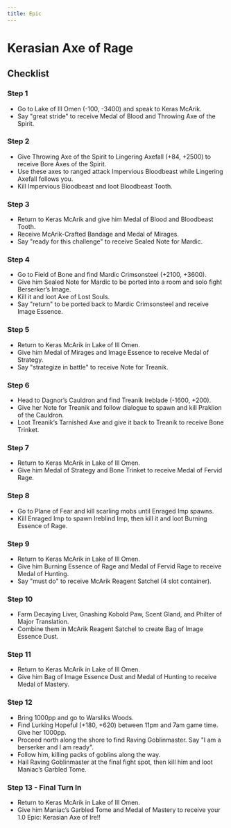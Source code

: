 ```yaml
---
title: Epic
---
```


# Kerasian Axe of Rage

## Checklist

### Step 1
  - Go to Lake of Ill Omen (-100, -3400) and speak to Keras McArik.
  - Say "great stride" to receive Medal of Blood and Throwing Axe of the Spirit.

### Step 2
  - Give Throwing Axe of the Spirit to Lingering Axefall (+84, +2500) to receive Bore Axes of the Spirit.
  - Use these axes to ranged attack Impervious Bloodbeast while Lingering Axefall follows you.
  - Kill Impervious Bloodbeast and loot Bloodbeast Tooth.

### Step 3
  - Return to Keras McArik and give him Medal of Blood and Bloodbeast Tooth.
  - Receive McArik-Crafted Bandage and Medal of Mirages.
  - Say "ready for this challenge" to receive Sealed Note for Mardic.

### Step 4
  - Go to Field of Bone and find Mardic Crimsonsteel (+2100, +3600).
  - Give him Sealed Note for Mardic to be ported into a room and solo fight Berserker’s Image.
  - Kill it and loot Axe of Lost Souls.
  - Say "return" to be ported back to Mardic Crimsonsteel and receive Image Essence.

### Step 5
  - Return to Keras McArik in Lake of Ill Omen.
  - Give him Medal of Mirages and Image Essence to receive Medal of Strategy.
  - Say "strategize in battle" to receive Note for Treanik.

### Step 6
  - Head to Dagnor’s Cauldron and find Treanik Ireblade (-1600, +200).
  - Give her Note for Treanik and follow dialogue to spawn and kill Praklion of the Cauldron.
  - Loot Treanik’s Tarnished Axe and give it back to Treanik to receive Bone Trinket.

### Step 7
  - Return to Keras McArik in Lake of Ill Omen.
  - Give him Medal of Strategy and Bone Trinket to receive Medal of Fervid Rage.

### Step 8
  - Go to Plane of Fear and kill scarling mobs until Enraged Imp spawns.
  - Kill Enraged Imp to spawn Ireblind Imp, then kill it and loot Burning Essence of Rage.

### Step 9
  - Return to Keras McArik in Lake of Ill Omen.
  - Give him Burning Essence of Rage and Medal of Fervid Rage to receive Medal of Hunting.
  - Say "must do" to receive McArik Reagent Satchel (4 slot container).

### Step 10
  - Farm Decaying Liver, Gnashing Kobold Paw, Scent Gland, and Philter of Major Translation.
  - Combine them in McArik Reagent Satchel to create Bag of Image Essence Dust.

### Step 11
  - Return to Keras McArik in Lake of Ill Omen.
  - Give him Bag of Image Essence Dust and Medal of Hunting to receive Medal of Mastery.

### Step 12
  - Bring 1000pp and go to Warsliks Woods.
  - Find Lurking Hopeful (+180, +620) between 11pm and 7am game time. Give her 1000pp.
  - Proceed north along the shore to find Raving Goblinmaster. Say "I am a berserker and I am ready".
  - Follow him, killing packs of goblins along the way.
  - Hail Raving Goblinmaster at the final fight spot, then kill him and loot Maniac’s Garbled Tome.

### Step 13 - Final Turn In
  - Return to Keras McArik in Lake of Ill Omen.
  - Give him Maniac’s Garbled Tome and Medal of Mastery to receive your 1.0 Epic: Kerasian Axe of Ire!!
